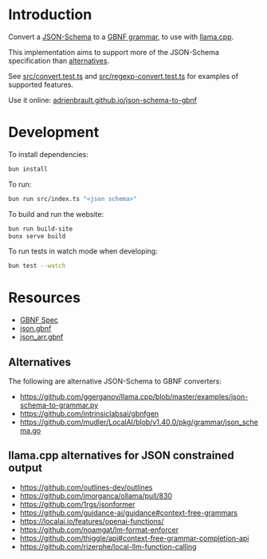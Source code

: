 # Introduction

Convert a [JSON-Schema][json_schema] to a [GBNF grammar][gbnf_grammar], to use with [llama.cpp][llama.cpp_contrained_output].

This implementation aims to support more of the JSON-Schema specification than [alternatives](#alternatives).

See [src/convert.test.ts](src/convert.test.ts) and [src/regexp-convert.test.ts](src/regexp-convert.test.ts) for examples of supported features.

Use it online: [adrienbrault.github.io/json-schema-to-gbnf][web_url]

# Development

To install dependencies:

```bash
bun install
```

To run:

```bash
bun run src/index.ts "<json schema>"
```

To build and run the website:

```bash
bun run build-site
bunx serve build
```

To run tests in watch mode when developing:

```bash
bun test --watch
```

# Resources

- [GBNF Spec][gbnf_grammar]
- [json.gbnf](https://github.com/ggerganov/llama.cpp/blob/master/grammars/json.gbnf)
- [json_arr.gbnf](https://github.com/ggerganov/llama.cpp/blob/master/grammars/json_arr.gbnf)

## Alternatives

The following are alternative JSON-Schema to GBNF converters:

- https://github.com/ggerganov/llama.cpp/blob/master/examples/json-schema-to-grammar.py
- https://github.com/intrinsiclabsai/gbnfgen
- https://github.com/mudler/LocalAI/blob/v1.40.0/pkg/grammar/json_schema.go

## llama.cpp alternatives for JSON constrained output

- https://github.com/outlines-dev/outlines
- https://github.com/jmorganca/ollama/pull/830
- https://github.com/1rgs/jsonformer
- https://github.com/guidance-ai/guidance#context-free-grammars
- https://localai.io/features/openai-functions/
- https://github.com/noamgat/lm-format-enforcer
- https://github.com/thiggle/api#context-free-grammar-completion-api
- https://github.com/rizerphe/local-llm-function-calling

[json_schema]: https://json-schema.org
[gbnf_grammar]: https://github.com/ggerganov/llama.cpp/blob/master/grammars/README.md
[llama.cpp_contrained_output]: https://github.com/ggerganov/llama.cpp#constrained-output-with-grammars
[web_url]: https://adrienbrault.github.io/json-schema-to-gbnf/

